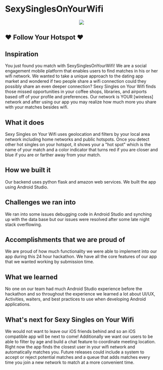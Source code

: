 # SexySinglesOnYourWifi

<p align="center">
  <img src="https://challengepost-s3-challengepost.netdna-ssl.com/photos/production/software_photos/000/609/045/datas/gallery.jpg">
</p>

## ❤ Follow Your Hotspot ❤ 

## Inspiration
You just found you match with SexySinglesOnYourWifi! We are a social engagement mobile platform that enables users to find matches in his or her wifi network. We wanted to take a unique approach to the dating app market and wondered if two people share a wifi connection could they possibly share an even deeper connection? Sexy Singles on Your Wifi finds those missed opportunities in your coffee shops, libraries, and airports based off of your profile and preferences. Our network is YOUR [wireless] network and after using our app you may realize how much more you share with your matches besides wifi.

## What it does
Sexy Singles on Your Wifi uses geolocation and filters by your local area network including home networks and public hotspots. Once you detect other hot singles on your hotspot, it shows your a "hot spot" which is the name of your match and a color indicator that turns red if you are closer and blue if you are or farther away from your match.

## How we built it
Our backend uses python flask and amazon web services. We built the app using Android Studio.

## Challenges we ran into
We ran into some issues debugging code in Android Studio and synching up with the data base but our issues were resolved after some late night stack overflowing.

## Accomplishments that we are proud of
We are proud of how much functionality we were able to implement into our app during this 24 hour hackathon. We have all the core features of our app that we wanted working by submission time.

## What we learned
No one on our team had much Android Studio experience before the hackathon and so throughout the experience we learned a lot about UI/UX, Activities, waiters, and best practices to use when developing Android applications.

## What's next for Sexy Singles on Your Wifi
We would not want to leave our iOS friends behind and so an iOS compatible app will be next to come! Additionally we want our users to be able to filter by age and build a chat feature to coordinate meeting location. Right now the app finds the closest user in your wifi network and automatically matches you. Future releases could include a system to accept or reject potential matches and a queue that adds matches every time you join a new network to match at a more convenient time.
